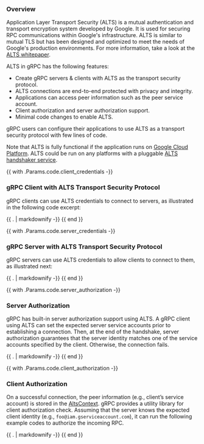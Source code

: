 ### Overview

Application Layer Transport Security (ALTS) is a mutual authentication and
transport encryption system developed by Google. It is used for securing RPC
communications within Google's infrastructure. ALTS is similar to mutual TLS
but has been designed and optimized to meet the needs of Google's production
environments. For more information, take a look at the
[ALTS whitepaper](https://cloud.google.com/security/encryption-in-transit/application-layer-transport-security).

ALTS in gRPC has the following features:

-   Create gRPC servers & clients with ALTS as the transport security protocol.
-   ALTS connections are end-to-end protected with privacy and integrity.
-   Applications can access peer information such as the peer service account.
-   Client authorization and server authorization support.
-   Minimal code changes to enable ALTS.

gRPC users can configure their applications to use ALTS as a transport security
protocol with few lines of code.

Note that ALTS is fully functional if the application runs on
[Google Cloud Platform](https://cloud.google.com). ALTS could be run on any
platforms with a pluggable
[ALTS handshaker service](https://github.com/grpc/grpc/blob/7e367da22a137e2e7caeae8342c239a91434ba50/src/proto/grpc/gcp/handshaker.proto#L224-L234).

{{ with .Params.code.client_credentials -}}
### gRPC Client with ALTS Transport Security Protocol

gRPC clients can use ALTS credentials to connect to servers, as illustrated in
the following code excerpt:

{{ . | markdownify -}}
{{ end }}

{{ with .Params.code.server_credentials -}}
### gRPC Server with ALTS Transport Security Protocol

gRPC servers can use ALTS credentials to allow clients to connect to them, as
illustrated next:

{{ . | markdownify -}}
{{ end }}

{{ with .Params.code.server_authorization -}}
### Server Authorization

gRPC has built-in server authorization support using ALTS. A gRPC client using
ALTS can set the expected server service accounts prior to establishing a
connection. Then, at the end of the handshake, server authorization guarantees
that the server identity matches one of the service accounts specified
by the client. Otherwise, the connection fails.

{{ . | markdownify -}}
{{ end }}

{{ with .Params.code.client_authorization -}}
### Client Authorization

On a successful connection, the peer information (e.g., client’s service
account) is stored in the [AltsContext][]. gRPC provides a utility library for
client authorization check. Assuming that the server knows the expected client
identity (e.g., `foo@iam.gserviceaccount.com`), it can run the following example
codes to authorize the incoming RPC.

[AltsContext]: https://github.com/grpc/grpc/blob/master/src/proto/grpc/gcp/altscontext.proto

{{ . | markdownify -}}
{{ end }}
